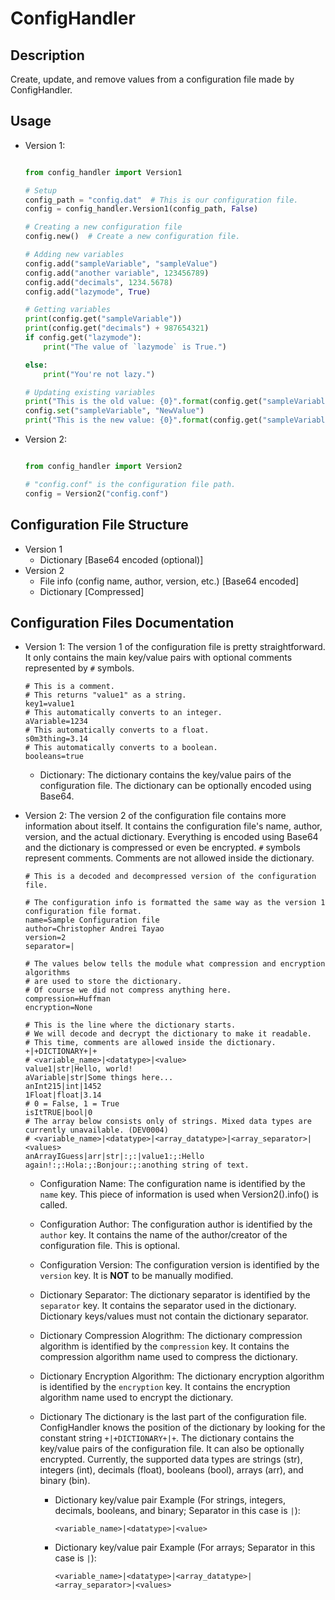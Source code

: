 # ConfigHandler

## Description

Create, update, and remove values from a configuration file made by ConfigHandler.

## Usage

- Version 1:

  ```python

  from config_handler import Version1

  # Setup
  config_path = "config.dat"  # This is our configuration file.
  config = config_handler.Version1(config_path, False)

  # Creating a new configuration file
  config.new()  # Create a new configuration file.

  # Adding new variables
  config.add("sampleVariable", "sampleValue")
  config.add("another variable", 123456789)
  config.add("decimals", 1234.5678)
  config.add("lazymode", True)

  # Getting variables
  print(config.get("sampleVariable"))
  print(config.get("decimals") + 987654321)
  if config.get("lazymode"):
      print("The value of `lazymode` is True.")

  else:
      print("You're not lazy.")

  # Updating existing variables
  print("This is the old value: {0}".format(config.get("sampleVariable")))
  config.set("sampleVariable", "NewValue")
  print("This is the new value: {0}".format(config.get("sampleVariable")))
  ```

- Version 2:

  ```python

  from config_handler import Version2

  # "config.conf" is the configuration file path.
  config = Version2("config.conf")
  ```

## Configuration File Structure

- Version 1
  - Dictionary [Base64 encoded (optional)]
- Version 2
  - File info (config name, author, version, etc.) [Base64 encoded]
  - Dictionary [Compressed]

## Configuration Files Documentation

- Version 1:
  The version 1 of the configuration file is pretty straightforward.
  It only contains the main key/value pairs with optional comments
  represented by `#` symbols.

  ```plaintext
  # This is a comment.
  # This returns "value1" as a string.
  key1=value1
  # This automatically converts to an integer.
  aVariable=1234
  # This automatically converts to a float.
  s0m3thing=3.14
  # This automatically converts to a boolean.
  booleans=true
  ```

  - Dictionary:
    The dictionary contains the key/value pairs of the configuration file.
    The dictionary can be optionally encoded using Base64.
- Version 2:
  The version 2 of the configuration file contains more information about
  itself. It contains the configuration file's name, author, version, and
  the actual dictionary. Everything is encoded using Base64 and the dictionary
  is compressed or even be encrypted. `#` symbols represent comments. Comments
  are not allowed inside the dictionary.

  ```plaintext
  # This is a decoded and decompressed version of the configuration file.

  # The configuration info is formatted the same way as the version 1 configuration file format.
  name=Sample Configuration file
  author=Christopher Andrei Tayao
  version=2
  separator=|

  # The values below tells the module what compression and encryption algorithms
  # are used to store the dictionary.
  # Of course we did not compress anything here.
  compression=Huffman
  encryption=None

  # This is the line where the dictionary starts.
  # We will decode and decrypt the dictionary to make it readable.
  # This time, comments are allowed inside the dictionary.
  +|+DICTIONARY+|+
  # <variable_name>|<datatype>|<value>
  value1|str|Hello, world!
  aVariable|str|Some things here...
  anInt215|int|1452
  1Float|float|3.14
  # 0 = False, 1 = True
  isItTRUE|bool|0
  # The array below consists only of strings. Mixed data types are currently unavailable. (DEV0004)
  # <variable_name>|<datatype>|<array_datatype>|<array_separator>|<values>
  anArrayIGuess|arr|str|:;:|value1:;:Hello again!:;:Hola:;:Bonjour:;:anothing string of text.
  ```

  - Configuration Name:
    The configuration name is identified by the `name` key. This piece of
    information is used when Version2().info() is called.
  - Configuration Author:
    The configuration author is identified by the `author` key.
    It contains the name of the author/creator of the configuration file.
    This is optional.
  - Configuration Version:
    The configuration version is identified by the `version` key. It is **NOT**
    to be manually modified.
  - Dictionary Separator:
    The dictionary separator is identified by the `separator` key. It contains
    the separator used in the dictionary. Dictionary keys/values must not contain
    the dictionary separator.
  - Dictionary Compression Alogrithm:
    The dictionary compression algorithm is identified by the `compression` key.
    It contains the compression algorithm name used to compress the dictionary.
  - Dictionary Encryption Algorithm:
    The dictionary encryption algorithm is identified by the `encryption` key.
    It contains the encryption algorithm name used to encrypt the dictionary.
  - Dictionary
    The dictionary is the last part of the configuration file. ConfigHandler knows
    the position of the dictionary by looking for the constant string `+|+DICTIONARY+|+`.
    The dictionary contains the key/value pairs of the configuration file.
    It can also be optionally encrypted. Currently, the supported data types
    are strings (str), integers (int), decimals (float), booleans (bool),
    arrays (arr), and binary (bin).

    - Dictionary key/value pair Example (For strings, integers, decimals, booleans, and binary; Separator in this case is `|`):

      ```plaintext
      <variable_name>|<datatype>|<value>
      ```

    - Dictionary key/value pair Example (For arrays; Separator in this case is `|`):

      ```plaintext
      <variable_name>|<datatype>|<array_datatype>|<array_separator>|<values>
      ```
